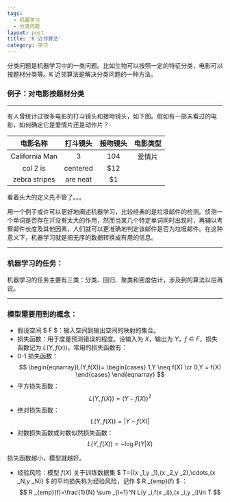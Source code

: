 ```yaml
---
tags:
  - 机器学习
  - 分类问题
layout: post
title: 'K 近邻算法'
category: 学习
---
```

分类问题是机器学习中的一类问题。比如生物可以按照一定的特征分类，电影可以按题材分类等。K 近邻算法是解决分类问题的一种方法。

<!--more-->

### 例子：对电影按题材分类

***

有人曾统计过很多电影的打斗镜头和接吻镜头，如下图。假如有一部未看过的电影，如何确定它是爱情片还是动作片？

| 电影名称      | 打斗镜头    | 接吻镜头 |电影类型 |
|:-------------:|:-------------:|:---------:|:-------:|
| California Man|  3           | 104 | 爱情片 |
| col 2 is      | centered      |   $12 |    |
| zebra stripes | are neat      |    $1 |     |

看着头大的定义先不管了。。。

用一个例子或许可以更好地阐述机器学习，比较经典的是垃圾邮件的检测。侦测一个单词是否存在并没有太大的作用，然而当某几个特定单词同时出现时，再辅以考察邮件长度及其他因素，人们就可以更准确地判定该邮件是否为垃圾邮件。在这种意义下，机器学习就是把无序的数据转换成有用的信息。


***

### 机器学习的任务：

机器学习的任务主要有三类：分类、回归、聚类和密度估计，涉及到的算法以后再说。

***

### 模型需要用到的概念：

* 假设空间 $ F $：输入空间到输出空间的映射的集合。
* 损失函数：用于度量预测错误的程度。设输入为 $X$，输出为 $Y$，$f \in F$，损失函数记为 $L(Y,f(x))$，常用的损失函数有：
 * 0-1 损失函数：$$ \begin{eqnarray}L(Y,f(X))=
\begin{cases}
1,Y \neq f(X) \cr 0,Y = f(X)
\end{cases}
\end{eqnarray} $$
 * 平方损失函数：$$ L(Y,f(X))=(Y-f(X))^2 $$
 * 绝对损失函数：$$ L(Y,f(X))= \vert Y-f(X) \vert $$
 * 对数损失函数或对数似然损失函数：$$ L(Y,f(X))= -\log P(Y \vert X) $$

  损失函数越小，模型就越好。

* 经验风险：模型 $f(X)$ 关于训练数据集 $ T={(x _1,y _1),(x _2,y _2),\cdots,(x _N,y _N)} $ 的平均损失称为经验风险，记作 $ R _{emp}(f) $ ： $$ R _{emp}(f)=\frac{1}{N} \sum _{i=1}^N L(y _i,f(x _i)),(x _i,y _i)\in T $$

